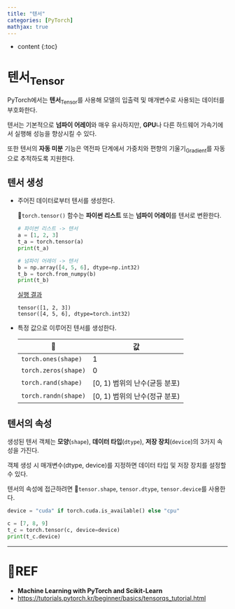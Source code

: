 ```yaml
---
title: "텐서"
categories: [PyTorch]
mathjax: true
---
```


* content
{:toc}
# 텐서<sub>Tensor</sub>

PyTorch에서는 **텐서**<sub>Tensor</sub>를 사용해 모델의 입출력 및 매개변수로 사용되는 데이터를 부호화한다.

텐서는 기본적으로 **넘파이 어레이**와 매우 유사하지만, **GPU**나 다른 하드웨어 가속기에서 실행해 성능을 향상시킬 수 있다.

또한 텐서의 **자동 미분** 기능은 역전파 단계에서 가중치와 편향의 기울기<sub>Gradient</sub>를 자동으로 추적하도록 지원한다.

## 텐서 생성

-   주어진 데이터로부터 텐서를 생성한다.

    🧶`torch.tensor()` 함수는 **파이썬 리스트** 또는 **넘파이 어레이**를 텐서로 변환한다.

    ```python
    # 파이썬 리스트 -> 텐서
    a = [1, 2, 3]
    t_a = torch.tensor(a)
    print(t_a)
    
    # 넘파이 어레이 -> 텐서
    b = np.array([4, 5, 6], dtype=np.int32)
    t_b = torch.from_numpy(b)
    print(t_b)
    ```

    <u>실행 결과</u>

    ```
    tensor([1, 2, 3])
    tensor([4, 5, 6], dtype=torch.int32)
    ```

-   특정 값으로 이루어진 텐서를 생성한다.

    | 🧶                    | 값                            |
    | -------------------- | ----------------------------- |
    | `torch.ones(shape)`  | 1                             |
    | `torch.zeros(shape)` | 0                             |
    | `torch.rand(shape)`  | [0, 1) 범위의 난수(균등 분포) |
    | `torch.randn(shape)` | [0, 1) 범위의 난수(정규 분포) |


## 텐서의 속성

생성된 텐서 객체는 **모양**(`shape`), **데이터 타입**(`dtype`), **저장 장치**(`device`)의 3가지 속성을 가진다.

객체 생성 시 매개변수(dtype, device)를 지정하면 데이터 타입 및 저장 장치를 설정할 수 있다.

텐서의 속성에 접근하려면 🧶`tensor.shape`, `tensor.dtype`, `tensor.device`를 사용한다.

```python
device = "cuda" if torch.cuda.is_available() else "cpu"

c = [7, 8, 9]
t_c = torch.tensor(c, device=device)
print(t_c.device)
```

---

# 📌REF

-   **Machine Learning with PyTorch and Scikit-Learn**
-   <https://tutorials.pytorch.kr/beginner/basics/tensorqs_tutorial.html>

